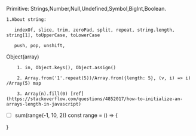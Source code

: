 Primitive: Strings,Number,Null,Undefined,Symbol,BigInt,Boolean.

    1.About string:

       indexOf, slice, trim, zeroPad, split, repeat, string.length, string[1], toUpperCase, toLowerCase
       
       push, pop, unshift, 
   
Object(array)
        
        1. in, Object.keys(), Object.assign()
    
        2. Array.from('1'.repeat(5))/Array.from({length: 5}, (v, i) => i) /Array(5) map

        3. Array(n).fill(0) [ref](https://stackoverflow.com/questions/4852017/how-to-initialize-an-arrays-length-in-javascript)

  
  - [ ] sum(range(-1, 10, 2))
  const range = () => {

  }
